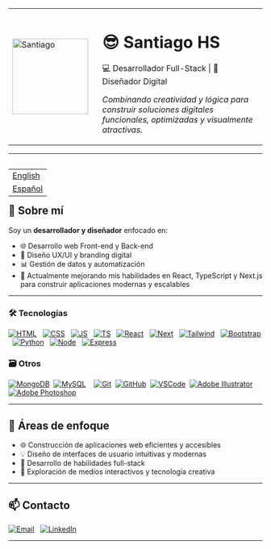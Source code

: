 <!-- Banner con imagen a la izquierda y texto a la derecha -->
<table>
  <tr>
    <td>
      <!-- Imagen -->
      <img src="https://github.com/user-attachments/assets/863308c0-0da1-4908-93d3-6c4b6df4f804" alt="Santiago" width="150"/>
    </td>
    <td style="padding-left:20px; vertical-align:middle;">
      <!-- Texto -->
      <h1>😎 Santiago HS</h1>
      <p>💻 Desarrollador Full-Stack | 🎨 Diseñador Digital</p>
      <p><em>Combinando creatividad y lógica para construir soluciones digitales funcionales, optimizadas y visualmente atractivas.</em></p>
    </td>
  </tr>
</table>
<hr>

<table align="right">
<tr><td><a href="./README.md">English</a></td></tr>
<tr><td><a href="./README_es.md">Español</a></td></tr>
</table>

---
## 🧠 Sobre mí
Soy un **desarrollador y diseñador** enfocado en:

- 🌐 Desarrollo web Front-end y Back-end  
- 🎨 Diseño UX/UI y branding digital  
- 📊 Gestión de datos y automatización  
- 🚀 Actualmente mejorando mis habilidades en React, TypeScript y Next.js para construir aplicaciones modernas y escalables

---

### 🛠 Tecnologías
[![HTML](https://skillicons.dev/icons?i=html)](https://www.w3schools.com/html) &nbsp;
[![CSS](https://skillicons.dev/icons?i=css)](https://www.w3schools.com/css/) &nbsp;
[![JS](https://skillicons.dev/icons?i=js)](https://www.w3schools.com/js/) &nbsp;
[![TS](https://skillicons.dev/icons?i=ts)](https://www.typescriptlang.org/) &nbsp;
[![React](https://skillicons.dev/icons?i=react)](https://react.dev/) &nbsp;
[![Next](https://skillicons.dev/icons?i=nextjs)](https://nextjs.org/) &nbsp;
[![Tailwind](https://skillicons.dev/icons?i=tailwind)](https://tailwindcss.com/) &nbsp;
[![Bootstrap](https://skillicons.dev/icons?i=bootstrap)](https://getbootstrap.com/) &nbsp;
[![Python](https://skillicons.dev/icons?i=python "Python")](https://www.python.org/) &nbsp;
[![Node](https://skillicons.dev/icons?i=nodejs)](https://nodejs.org/) &nbsp;
[![Express](https://skillicons.dev/icons?i=express)](https://expressjs.com/)

### 🗃 Otros
[![MongoDB](https://skillicons.dev/icons?i=mongodb "MongoDB")](https://www.mongodb.com/)&nbsp;
[![MySQL](https://skillicons.dev/icons?i=mysql "MySQL")](https://www.mysql.com/)&nbsp;&nbsp;&nbsp;
[![Git](https://skillicons.dev/icons?i=git "Git")](https://git-scm.com/)&nbsp;
[![GitHub](https://skillicons.dev/icons?i=github "GitHub")](https://github.com/)&nbsp;
[![VSCode](https://skillicons.dev/icons?i=vscode "VSCode")](https://code.visualstudio.com/)&nbsp;
[![Adobe Illustrator](https://skillicons.dev/icons?i=illustrator "Adobe Illustrator")](https://www.adobe.com/products/illustrator.html)
[![Adobe Photoshop](https://skillicons.dev/icons?i=photoshop "Adobe Photoshop")](https://www.adobe.com/products/photoshop.html)

---

## 🎯 Áreas de enfoque
- 🌐 Construcción de aplicaciones web eficientes y accesibles  
- 💡 Diseño de interfaces de usuario intuitivas y modernas  
- 🔧 Desarrollo de habilidades full-stack  
- 🧩 Exploración de medios interactivos y tecnología creativa

---

## 📫 Contacto
[![Email](https://img.shields.io/badge/Email-santiagohsalazar41t@gmail.com-blue?style=flat-square&logo=gmail&logoColor=white)](mailto:santiagohsalazar41t@gmail.com) &nbsp;
[![LinkedIn](https://img.shields.io/badge/LinkedIn-Santiago_HS-blue?style=flat-square&logo=linkedin&logoColor=white)](https://linkedin.com/in/santiagohsalazar)

---
